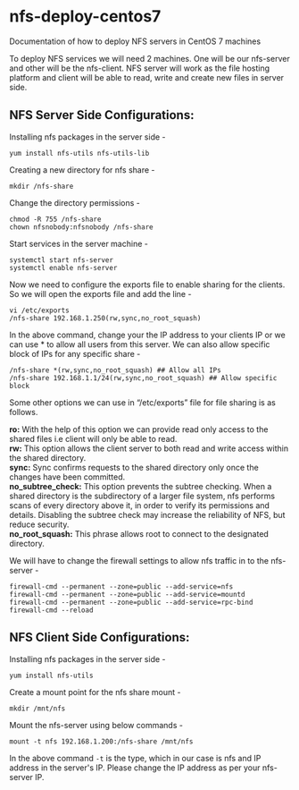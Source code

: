 # nfs-deploy-centos7
Documentation of how to deploy NFS servers in CentOS 7 machines

To deploy NFS services we will need 2 machines. One will be our nfs-server and other will be the nfs-client. 
NFS server will work as the file hosting platform and client will be able to read, write and create new files in server side. 

## NFS Server Side Configurations: 

Installing nfs packages in the server side -
```
yum install nfs-utils nfs-utils-lib
```

Creating a new directory for nfs share - 
```
mkdir /nfs-share
```

Change the directory permissions - 
```
chmod -R 755 /nfs-share
chown nfsnobody:nfsnobody /nfs-share
```

Start services in the server machine - 
```
systemctl start nfs-server
systemctl enable nfs-server
```

Now we need to configure the exports file to enable sharing for the clients. So we will open the exports file and add the line -  
```
vi /etc/exports
/nfs-share 192.168.1.250(rw,sync,no_root_squash)
```
In the above command, change your the IP address to your clients IP or we can use * to allow all users from this server. We can also allow specific block of IPs for any specific share - 
```
/nfs-share *(rw,sync,no_root_squash) ## Allow all IPs
/nfs-share 192.168.1.1/24(rw,sync,no_root_squash) ## Allow specific block
```

Some other options we can use in “/etc/exports” file for file sharing is as follows.

<b>ro:</b> With the help of this option we can provide read only access to the shared files i.e client will only be able to read. <br>
<b>rw:</b> This option allows the client server to both read and write access within the shared directory. <br>
<b>sync:</b> Sync confirms requests to the shared directory only once the changes have been committed. <br>
<b>no_subtree_check:</b> This option prevents the subtree checking. When a shared directory is the subdirectory of a larger file system, nfs performs scans of every directory above it, in order to verify its permissions and details. Disabling the subtree check may increase the reliability of NFS, but reduce security. <br>
<b>no_root_squash:</b> This phrase allows root to connect to the designated directory.


We will have to change the firewall settings to allow nfs traffic in to the nfs-server - 
```
firewall-cmd --permanent --zone=public --add-service=nfs
firewall-cmd --permanent --zone=public --add-service=mountd
firewall-cmd --permanent --zone=public --add-service=rpc-bind
firewall-cmd --reload
```


## NFS Client Side Configurations: 

Installing nfs packages in the server side -
```
yum install nfs-utils
```

Create a mount point for the nfs share mount - 
```
mkdir /mnt/nfs
```

Mount the nfs-server using below commands - 
```
mount -t nfs 192.168.1.200:/nfs-share /mnt/nfs
```
In the above command ```-t``` is the type, which in our case is nfs and IP address in the server's IP. Please change the IP address as per your nfs-server IP.
